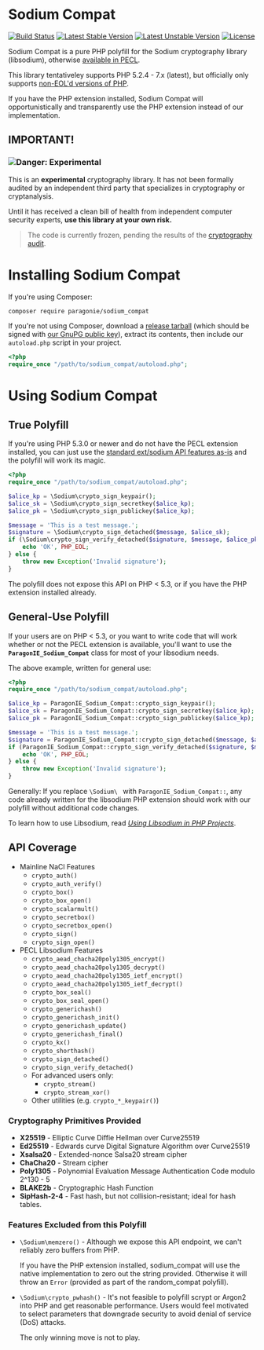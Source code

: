 # Sodium Compat

[![Build Status](https://travis-ci.org/paragonie/sodium_compat.svg?branch=master)](https://travis-ci.org/paragonie/sodium_compat)
[![Latest Stable Version](https://poser.pugx.org/paragonie/sodium_compat/v/stable)](https://packagist.org/packages/paragonie/sodium_compat)
[![Latest Unstable Version](https://poser.pugx.org/paragonie/sodium_compat/v/unstable)](https://packagist.org/packages/paragonie/sodium_compat)
[![License](https://poser.pugx.org/paragonie/sodium_compat/license)](https://packagist.org/packages/paragonie/sodium_compat)

Sodium Compat is a pure PHP polyfill for the Sodium cryptography library 
(libsodium), otherwise [available in PECL](https://pecl.php.net/package/libsodium).

This library tentativeley supports PHP 5.2.4 - 7.x (latest), but officially
only supports [non-EOL'd versions of PHP](https://secure.php.net/supported-versions.php).

If you have the PHP extension installed, Sodium Compat will opportunistically
and transparently use the PHP extension instead of our implementation.

## IMPORTANT!

### ![Danger: Experimental](https://camo.githubusercontent.com/275bc882f21b154b5537b9c123a171a30de9e6aa/68747470733a2f2f7261772e6769746875622e636f6d2f63727970746f7370686572652f63727970746f7370686572652f6d61737465722f696d616765732f6578706572696d656e74616c2e706e67)

This is an **experimental** cryptography library. It has not been formally
audited by an independent third party that specializes in cryptography or
cryptanalysis.

Until it has received a clean bill of health from independent computer security
experts, **use this library at your own risk.** 

> The code is currently frozen, pending the results of the [cryptography audit](https://github.com/paragonie/sodium_compat/issues/8).

# Installing Sodium Compat

If you're using Composer:

```bash
composer require paragonie/sodium_compat
```

If you're not using Composer, download a [release tarball](https://github.com/paragonie/sodium_compat/releases)
(which should be signed with [our GnuPG public key](https://paragonie.com/static/gpg-public-key.txt)), extract
its contents, then include our `autoload.php` script in your project.

```php
<?php
require_once "/path/to/sodium_compat/autoload.php";
```

# Using Sodium Compat

## True Polyfill

If you're using PHP 5.3.0 or newer and do not have the PECL extension installed,
you can just use the [standard ext/sodium API features as-is](https://paragonie.com/book/pecl-libsodium)
and the polyfill will work its magic.

```php
<?php
require_once "/path/to/sodium_compat/autoload.php";

$alice_kp = \Sodium\crypto_sign_keypair();
$alice_sk = \Sodium\crypto_sign_secretkey($alice_kp);
$alice_pk = \Sodium\crypto_sign_publickey($alice_kp);

$message = 'This is a test message.';
$signature = \Sodium\crypto_sign_detached($message, $alice_sk);
if (\Sodium\crypto_sign_verify_detached($signature, $message, $alice_pk)) {
    echo 'OK', PHP_EOL;
} else {
    throw new Exception('Invalid signature');
}
```

The polyfill does not expose this API on PHP < 5.3, or if you have the PHP
extension installed already.

## General-Use Polyfill

If your users are on PHP < 5.3, or you want to write code that will work
whether or not the PECL extension is available, you'll want to use the
**`ParagonIE_Sodium_Compat`** class for most of your libsodium needs.

The above example, written for general use:

```php
<?php
require_once "/path/to/sodium_compat/autoload.php";

$alice_kp = ParagonIE_Sodium_Compat::crypto_sign_keypair();
$alice_sk = ParagonIE_Sodium_Compat::crypto_sign_secretkey($alice_kp);
$alice_pk = ParagonIE_Sodium_Compat::crypto_sign_publickey($alice_kp);

$message = 'This is a test message.';
$signature = ParagonIE_Sodium_Compat::crypto_sign_detached($message, $alice_sk);
if (ParagonIE_Sodium_Compat::crypto_sign_verify_detached($signature, $message, $alice_pk)) {
    echo 'OK', PHP_EOL;
} else {
    throw new Exception('Invalid signature');
}
```

Generally: If you replace `\Sodium\ ` with `ParagonIE_Sodium_Compat::`, any
code already written for the libsodium PHP extension should work with our
polyfill without additional code changes.

To learn how to use Libsodium, read [*Using Libsodium in PHP Projects*](https://paragonie.com/book/pecl-libsodium).

## API Coverage

* Mainline NaCl Features
    * `crypto_auth()`
    * `crypto_auth_verify()`
    * `crypto_box()`
    * `crypto_box_open()`
    * `crypto_scalarmult()`
    * `crypto_secretbox()`
    * `crypto_secretbox_open()`
    * `crypto_sign()`
    * `crypto_sign_open()`
* PECL Libsodium Features
    * `crypto_aead_chacha20poly1305_encrypt()`
    * `crypto_aead_chacha20poly1305_decrypt()`
    * `crypto_aead_chacha20poly1305_ietf_encrypt()`
    * `crypto_aead_chacha20poly1305_ietf_decrypt()`
    * `crypto_box_seal()`
    * `crypto_box_seal_open()`
    * `crypto_generichash()`
    * `crypto_generichash_init()`
    * `crypto_generichash_update()`
    * `crypto_generichash_final()`
    * `crypto_kx()`
    * `crypto_shorthash()`
    * `crypto_sign_detached()`
    * `crypto_sign_verify_detached()`
    * For advanced users only:
        * `crypto_stream()`
        * `crypto_stream_xor()`
    * Other utilities (e.g. `crypto_*_keypair()`)

### Cryptography Primitives Provided

* **X25519** - Elliptic Curve Diffie Hellman over Curve25519
* **Ed25519** - Edwards curve Digital Signature Algorithm over Curve25519
* **Xsalsa20** - Extended-nonce Salsa20 stream cipher
* **ChaCha20** - Stream cipher
* **Poly1305** - Polynomial Evaluation Message Authentication Code modulo 2^130 - 5
* **BLAKE2b** - Cryptographic Hash Function
* **SipHash-2-4** - Fast hash, but not collision-resistant; ideal for hash tables.

### Features Excluded from this Polyfill

* `\Sodium\memzero()` - Although we expose this API endpoint, we can't reliably
  zero buffers from PHP.
  
  If you have the PHP extension installed, sodium_compat
  will use the native implementation to zero out the string provided. Otherwise
  it will throw an `Error` (provided as part of the random_compat polyfill).
* `\Sodium\crypto_pwhash()` - It's not feasible to polyfill scrypt or Argon2
  into PHP and get reasonable performance. Users would feel motivated to select
  parameters that downgrade security to avoid denial of service (DoS) attacks.
  
  The only winning move is not to play.

